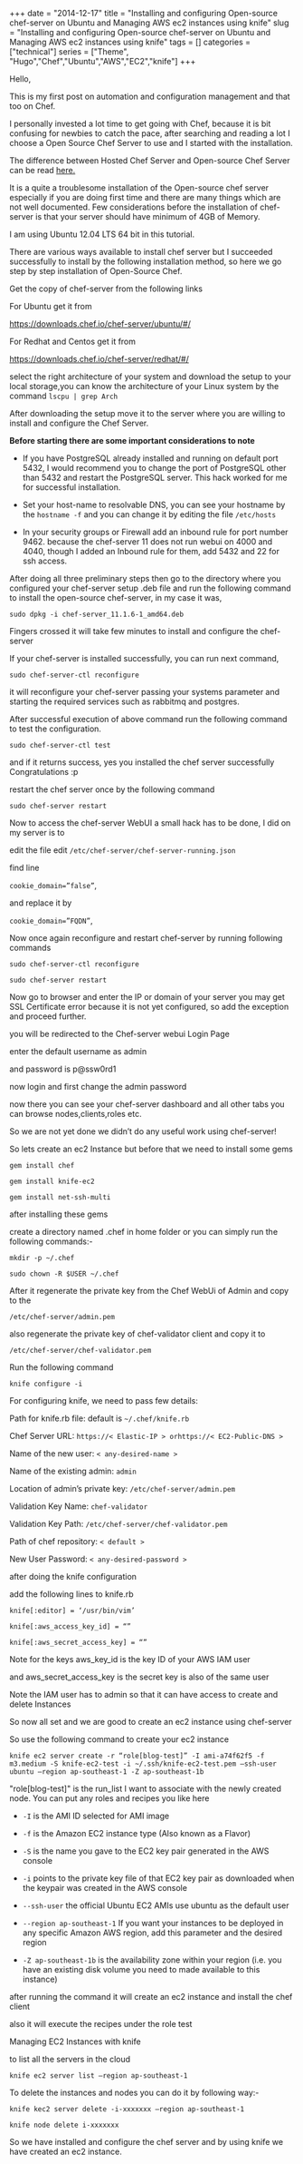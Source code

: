 +++ 
date = "2014-12-17"
title = "Installing and configuring Open-source chef-server on Ubuntu and Managing AWS ec2 instances using knife"
slug = "Installing and configuring Open-source chef-server on Ubuntu and Managing AWS ec2 instances using knife" 
tags = []
categories = ["technical"]
series = ["Theme", "Hugo","Chef","Ubuntu","AWS","EC2","knife"]
+++

Hello,

This is my first post on automation and configuration management and that too on Chef.

I personally invested a lot time to get going with Chef, because it is bit confusing for newbies to catch the pace, after searching and reading a lot I choose a Open Source Chef Server to use and I started with the installation.

The difference between Hosted Chef Server and Open-source Chef Server can be read [here.](https://blog.chef.io/there-is-one-chef-server-and-it-is-open-source/) 

It is a quite a troublesome installation of the Open-source chef server especially if you are doing first time and there are many things which are not well documented. Few considerations before the installation of chef-server is that your server should have minimum of 4GB of Memory.

I am using Ubuntu 12.04 LTS 64 bit in this tutorial.

There are various ways available to install chef server but I succeeded successfully to install by the following installation method, so here we go step by step installation of Open-Source Chef.

Get the copy of chef-server from the following links

For Ubuntu get it from

https://downloads.chef.io/chef-server/ubuntu/#/

For Redhat and Centos get it from

https://downloads.chef.io/chef-server/redhat/#/

select the right architecture of your system and download the setup to your local storage,you can know the architecture of your Linux system by the command ```lscpu | grep Arch```

After downloading the setup move it to the server where you are willing to install and configure the Chef Server.

**Before starting there are some important considerations to note**

* If you have PostgreSQL already installed and running on default port 5432, I would recommend you to change the port of PostgreSQL other than 5432 and restart the PostgreSQL server. This hack worked for me for successful installation.

* Set your host-name to resolvable DNS, you can see your hostname by the ```hostname -f``` and you can change it by editing the file ```/etc/hosts```

* In your security groups or Firewall add an inbound rule for port number 9462. because the chef-server 11 does not run webui on 4000 and 4040, though I added an Inbound rule for them, add 5432 and 22 for ssh access.

After doing all three preliminary steps then go to the directory where you configured your chef-server setup .deb file and run the following command to install the open-source chef-server, in my case it was,

`sudo dpkg -i chef-server_11.1.6-1_amd64.deb`

Fingers crossed it will take few minutes to install and configure the chef-server

If your chef-server is installed successfully, you can run next command,

`sudo chef-server-ctl reconfigure`

it will reconfigure your chef-server passing your systems parameter and starting the required services such as rabbitmq and postgres.

After successful execution of above command run the following command to test the configuration.

`sudo chef-server-ctl test`

and if it returns success, yes you installed the chef server successfully Congratulations :p

restart the chef server once by the following command

`sudo chef-server restart`


Now to access the chef-server WebUI a small hack has to be done, I did on my server is to

edit the file edit `/etc/chef-server/chef-server-running.json`

find line

`cookie_domain=”false”`,

and replace it by

`cookie_domain=”FQDN”`,

Now once again reconfigure and restart chef-server by running following commands

`sudo chef-server-ctl reconfigure`

`sudo chef-server restart`


Now go to browser and enter the IP or domain of your server you may get SSL Certificate error because it is not yet configured, so add the exception and proceed further.

you will be redirected to the Chef-server webui Login Page

enter the default username as admin

and password is p@ssw0rd1

now login and first change the admin password

now there you can see your chef-server dashboard and all other tabs you can browse nodes,clients,roles etc.

So we are not yet done we didn’t do any useful work using chef-server!

So lets create an ec2 Instance but before that we need to install some gems

`gem install chef`

`gem install knife-ec2`

`gem install net-ssh-multi`


after installing these gems

create a directory named .chef in home folder or you can simply run the following commands:-

`mkdir -p ~/.chef`

`sudo chown -R $USER ~/.chef`

After it regenerate the private key from the Chef WebUi of Admin and copy to the

`/etc/chef-server/admin.pem`

also regenerate the private key of chef-validator client and copy it to

`/etc/chef-server/chef-validator.pem`

Run the following command

`knife configure -i`

For configuring knife, we need to pass few details:

Path for knife.rb file: default is `~/.chef/knife.rb`

Chef Server URL: `https://< Elastic-IP > orhttps://< EC2-Public-DNS >`

Name of the new user: `< any-desired-name >`

Name of the existing admin: `admin`

Location of admin’s private key: `/etc/chef-server/admin.pem`

Validation Key Name: `chef-validator`

Validation Key Path: `/etc/chef-server/chef-validator.pem`

Path of chef repository: `< default >`

New User Password: `< any-desired-password >`

after doing the knife configuration

add the following lines to knife.rb

`knife[:editor] = ‘/usr/bin/vim’`

`knife[:aws_access_key_id] = “”`

`knife[:aws_secret_access_key] = “”`

Note for the keys aws_key_id is the key ID of your AWS IAM user

and aws_secret_access_key is the secret key is also of the same user

Note the IAM user has to admin so that it can have access to create and delete Instances

So now all set and we are good to create an ec2 instance using chef-server

So use the following command to create your ec2 instance

`knife ec2 server create -r “role[blog-test]” -I ami-a74f62f5 -f m3.medium -S knife-ec2-test -i ~/.ssh/knife-ec2-test.pem –ssh-user ubuntu –region ap-southeast-1 -Z ap-southeast-1b`

"role[blog-test]" is the run_list I want to associate with the newly created node. You can put any roles and recipes you like here

* `-I` is the AMI ID selected for AMI image

* `-f` is the Amazon EC2 instance type (Also known as a Flavor)

* `-S` is the name you gave to the EC2 key pair generated in the AWS console

* `-i` points to the private key file of that EC2 key pair as downloaded when the keypair was created in the AWS console

* `--ssh-user` the official Ubuntu EC2 AMIs use ubuntu as the default user

* `--region ap-southeast-1` If you want your instances to be deployed in any specific Amazon AWS region, add this parameter and the desired region

* `-Z ap-southeast-1b` is the availability zone within your region (i.e. you have an existing disk volume you need to made available to this instance)

after running the command it will create an ec2 instance and install the chef client

also it will execute the recipes under the role test

Managing EC2 Instances with knife

to list all the servers in the cloud

`knife ec2 server list –region ap-southeast-1`

To delete the instances and nodes you can do it by following way:-

`knife kec2 server delete -i-xxxxxxx –region ap-southeast-1`

`knife node delete i-xxxxxxx`

So we have installed and configure the chef server and by using knife we have created an ec2 instance.
